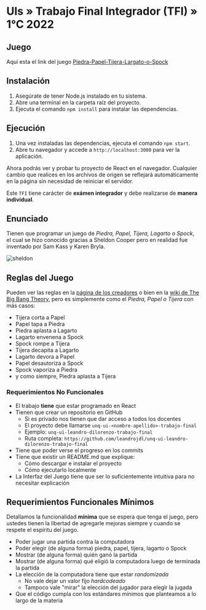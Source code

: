 # UIs » Trabajo Final Integrador (TFI) » 1°C 2022

## Juego 

Aqui esta el link del juego [Piedra-Papel-Tijera-Largato-o-Spock](https://antopezzola.github.io/Piedra-Papel-Tijera-Largato-o-Spock/) 

## Instalación

1. Asegúrate de tener Node.js instalado en tu sistema.
2. Abre una terminal en la carpeta raíz del proyecto.
3. Ejecuta el comando `npm install` para instalar las dependencias.


## Ejecución

1. Una vez instaladas las dependencias, ejecuta el comando `npm start`.
2. Abre tu navegador y accede a `http://localhost:3000` para ver la aplicación.

Ahora podrás ver y probar tu proyecto de React en el navegador. Cualquier cambio que realices en los archivos de origen se reflejará automáticamente en la página sin necesidad de reiniciar el servidor.

Este `TFI` tiene carácter de **exámen integrador** y debe realizarse
de **manera individual**.

## Enunciado

Tienen que programar un juego de _Piedra, Papel, Tijera, Lagarto o Spock_,
el cual se hizo conocido gracias a Sheldon Cooper pero en realidad fue
inventado por Sam Kass y Karen Bryla.

![sheldon]

## Reglas del Juego

Pueden ver las reglas en la [página de los creadores][creators] o
bien en la [wiki de The Big Bang Theory][wiki], pero es simplemente
como el _Piedra, Papel o Tijera_ con más casos:

* Tijera corta a Papel
* Papel tapa a Piedra
* Piedra aplasta a Lagarto
* Lagarto envenena a Spock
* Spock rompe a Tijera
* Tijera decapita a Lagarto
* Lagarto devora a Papel
* Papel desautoriza a Spock
* Spock vaporiza a Piedra
* y como siempre, Piedra aplasta a Tijera

### Requerimientos No Funcionales

* El trabajo **tiene** que estar programado en React
* Tienen que crear un repositorio en GitHub
  - Si es privado nos tienen que dar acceso a todos los docentes
  - El proyecto debe llamarse `unq-ui-<nombre-apellido>-trabajo-final`
  - Ejemplo: `unq-ui-leandro-dilorenzo-trabajo-final`
  - Ruta completa: `https://github.com/leandrojdl/unq-ui-leandro-dilorenzo-trabajo-final`
* Tiene que poder verse el progreso en los commits
* Tiene que existir un README.md que explique:
  - Cómo descargar e instalar el proyecto
  - Cómo ejecutarlo localmente
* La Interfaz del Juego tiene que ser lo suficientemente
  intuitiva para no necesitar explicación

## Requerimientos Funcionales Mínimos

Detallamos la funcionalidad **mínima** que se espera
que tenga el juego, pero ustedes tienen la libertad
de agregarle mejoras siempre y cuando se respete el espíritu del juego.

* Poder jugar una partida contra la computadora
* Poder elegir (de alguna forma) piedra, papel, tijera, lagarto o Spock
* Mostrar (de alguna forma) quién ganó la partida
* Mostrar (de alguna forma) qué eligió la computadora luego de terminada la partida
* La elección de la computadora tiene que estar _randomizada_
  - No vale dejar un valor fijo _hardcodeado_
  - Tampoco vale "mirar" la elección del jugador para elegir la jugada
* Que el código cumpla con los estándares mínimos que planteamos
  a lo largo de la materia


[sheldon]: https://upload.wikimedia.org/wikipedia/commons/thumb/a/ad/Pierre_ciseaux_feuille_l%C3%A9zard_spock_aligned.svg/240px-Pierre_ciseaux_feuille_l%C3%A9zard_spock_aligned.svg.png
[wiki]: https://bigbangtheory.fandom.com/wiki/Rock,_Paper,_Scissors,_Lizard,_Spock
[creators]: (http://www.samkass.com/theories/RPSSL.html)
